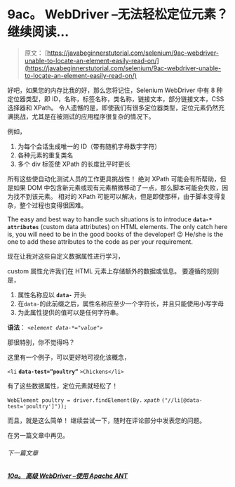 # 9ac。 WebDriver –无法轻松定位元素？ 继续阅读...

> 原文： [https://javabeginnerstutorial.com/selenium/9ac-webdriver-unable-to-locate-an-element-easily-read-on/](https://javabeginnerstutorial.com/selenium/9ac-webdriver-unable-to-locate-an-element-easily-read-on/)

好吧，如果您的内存比我的好，那么您将记住，Selenium WebDriver 中有 8 种定位器类型，即 ID，名称，标签名称，类名称，链接文本，部分链接文本，CSS 选择器和 XPath。 令人遗憾的是，即使我们有很多定位器类型，定位元素仍然充满挑战，尤其是在被测试的应用程序很复杂的情况下。

例如，

1.  为每个会话生成唯一的 ID（带有随机字母数字字符）
2.  各种元素的重复类名
3.  多个 div 标签使 XPath 的长度比平时更长

所有这些使自动化测试人员的工作更具挑战性！ 绝对 XPath 可能会有所帮助，但是如果 DOM 中包含新元素或现有元素稍微移动了一点，那么脚本可能会失败，因为找不到该元素。 相对的 XPath 可能可以解决，但是即使那样，由于脚本变得复杂，整个过程也变得很困难。

The easy and best way to handle such situations is to introduce **`data-* attributes`** (custom data attributes) on HTML elements. The only catch here is, you will need to be in the good books of the developer! 😉 He/she is the one to add these attributes to the code as per your requirement.

现在让我对这些自定义数据属性进行学习，

custom 属性允许我们在 HTML 元素上存储额外的数据或信息。 要遵循的规则是，

1.  属性名称应以 **`data-`** 开头
2.  在`data-`的此前缀之后，属性名称应至少一个字符长，并且只能使用小写字母
3.  为此属性提供的值可以是任何字符串。

**语法**： *`<element data-*="value">`*

那很特别，你不觉得吗？

这里有一个例子，可以更好地可视化该概念，

`<li` **`data-test=”poultry”`** `>Chickens</li>`

有了这些数据属性，定位元素就轻松了！

`WebElement poultry = driver.findElement(By.` *`xpath`* `("//li[@data-test='poultry']"));`

而且，就是这么简单！ 继续尝试一下，随时在评论部分中发表您的问题。

在另一篇文章中再见。

###### 下一篇文章

##### [10a。 高级 WebDriver –使用 Apache ANT](https://javabeginnerstutorial.com/selenium/10a-advanced-webdriver-apache-ant/ "10a. Advanced WebDriver – Using Apache ANT")